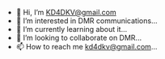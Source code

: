 - 👋 Hi, I’m KD4DKV@gmail.com
- 👀 I’m interested in DMR communications...
- 🌱 I’m currently learning about it...
- 💞️ I’m looking to collaborate on DMR...
- 📫 How to reach me kd4dkv@gmail.com...

<!---
Myhamradio/Myhamradio is a ✨ special ✨ repository because its `README.md` (this file) appears on your GitHub profile.
You can click the Preview link to take a look at your changes.
--->
